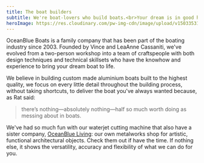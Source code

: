 ```yaml
---
title: The boat builders
subtitle: We're boat-lovers who build boats.<br>Your dream is in good hands.
heroImage: https://res.cloudinary.com/pw-img-cdn/image/upload/v1503353107/home-hero-160812-vince_vme87s.jpg
---
```


OceanBlue Boats is a family company that has been part of the boating industry since 2003. Founded by Vince and LeaAnne Cassaniti, we've evolved from a two-person workshop into a team of craftspeople with both design techniques and technical skillsets who have the knowhow and experience to bring your dream boat to life.

We believe in building custom made aluminium boats built to the highest quality, we focus on every little detail throughout the building process, without taking shortcuts, to deliver the boat you've always wanted because, as Rat said: 

> there’s nothing—absolutely nothing—half so much worth doing as messing about in boats.

We've had so much fun with our waterjet cutting machine that also have a sister company, [OceanBlue Living](https://oceanblueliving.com.au/): our own metalworks shop for artistic, functional architectural objects. Check them out if have the time. If nothing else, it shows the versatility, accuracy and flexibility of what we can do for you.
